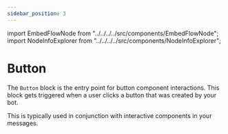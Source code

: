 ```yaml
---
sidebar_position: 3
---
```


import EmbedFlowNode from "../../../../src/components/EmbedFlowNode";
import NodeInfoExplorer from "../../../../src/components/NodeInfoExplorer";

# Button

<EmbedFlowNode type="entry_component_button" />

The `Button` block is the entry point for button component interactions. This block gets triggered when a user clicks a button that was created by your bot.

This is typically used in conjunction with interactive components in your messages.

<NodeInfoExplorer type="entry_component_button" />
